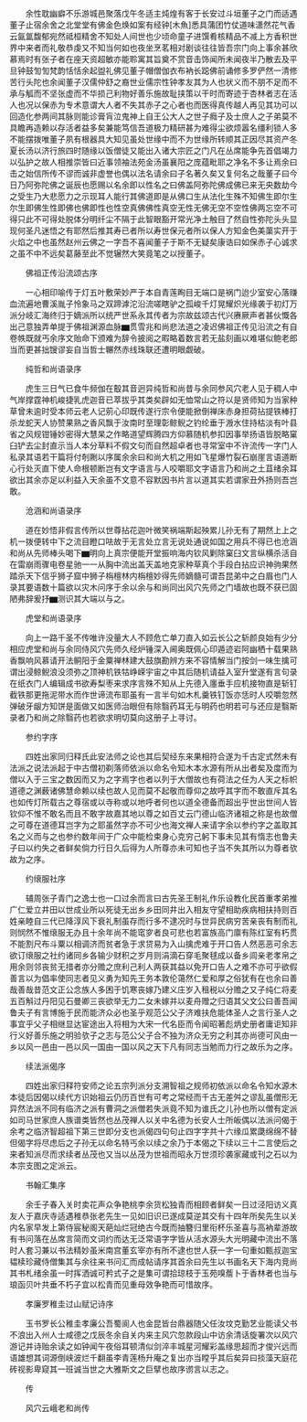 <!-- { "loadSidebar": true } -->
　　余性耽幽癖不乐游城邑聚落戊午冬适主炖煌有客于长安过斗垣董子之门而适遇董子止宿余舍之北堂堂有佛金色焕如案有经钟[木魚]悉具蒲团竹仗道味潇然花气香云氤氲馥郁宛然祗桓精舍不知处人间世也少顷命童子进馔肴核精品不减上方香积世界中来者而礼敬恭虔又不知当何如也夜坐烹茗相对剧谈往往皆吾宗门向上事余甚欣慕焉时有张子者在座天资超敏亦能聆寓其旨奠不赏音击饰闻所未闻夜半乃散去及平旦钟鼓訇訇梵韵恬恬余起盥礼佛见董子帽僧伽衣布衲长跽佛前诵修多罗俨然一清修苦行头陀也余闻董子汉儒仲舒之裔世业儒宗性钟孝友其为人也状义而不朋不足而不承与觚而不坚张虚而不华损己利物好善乐施故耻挟策以干时而寄迹于杏林者志在活人也况以保赤为专术意谓大人者不失其赤子之心者也而医得真传越人再见其功可以回造化参两间其脉则能诊膏肓泣鬼神上自王公大人之世子癊子及士庶人之子弟莫不具瞻再造赖以存活者益多矣兼能笃信吾道极力精研甚为难得尘欲烦嚣名缰利锁人多不能摆拨唯董子夙有根器具大知见虽处世缘中而不为世缘所转顺其正因尽其资产冬夏长汤以济行旅四时随缘以饭僧徒又能出入诸大宗匠之门凡在丛席能争先首倡竭力以弘护之故人相推崇皆曰近事领袖法苑金汤虽襄阳之庞蕴毗耶之净名不多让焉余曰击之始信所传不谬而诚非虚誉也偶以法名请余曰子名著久矣又复何名之哉董子曰今日乃阿弥陀佛之诞辰也愿赐以名余即以性名之曰佛盖阿弥陀佛成佛已来无央数劫今之受生乃大悲愿力之示现耳人能行其佛道即是从佛口生从法化生殊不知佛生即尔生尔生即佛生性即佛也佛即性也性空真佛佛性真空无性无佛无空不空性佛两忘空不可得只此不可得处脱体分明纤尘不隔于此智眼豁开常光净土触目了然自性弥陀头头显现何圣凡迷悟之有耶然后推其寿已者所以寿世保元者所以保人方知金色美蕖实开于火焰之中也虽然赵州云佛之一字吾不喜闻董子于斯不无疑矣康诰曰如保赤子心诚求之虽不中不远矣葛藤至此不觉辗然大笑竟笔之以授董子。

　　佛祖正传沿流颂古序

　　一心相印喻传于灯五叶敷荣妙严于本自青莲眴目无端口是祸门迨少室安心落赚血流遍地曹溪胤子怜象马之双蹄滹沱沿流嗟瞎驴之孤峻千灯晃耀炽光缘袭于初灯万派分岐汇海终归于嫡派所以统严世系永其传者为宗故兹颂古代兴赓厥声者甚伙慨各出己意独弄单提于佛祖渊源血脉▆贯雪兆和尚悲法道之凌迟佛祖正传见沿流之有自卷帙既就丐余序文贻命下颁难为辞令披阅之暇略着数言若无盐刻画以难堪似鲍老郎当而更甚拙锼谬妄自当哲士冁然赤线珠联还遭明眼觑破。

　　纯哲和尚语录序

　　虎生三日气已食牛频伽在鷇其音迥异纯哲和尚昔与余同参风穴老人见于稠人中气岸撑霆神机峻捷乳虎迦音已萃拔乎其类矣辟如无恤常山之符以是贤师知为当家种草曾未逾时受本师云老人记莂心印既传遂行宗令便能掀倒禅床赤身担荷拈提铁棒打杀龙蛇天人协赞果熟之香风飘于汝南时至理彰鲸鲵之钓纶垂于溵水住持枯淡有叶县省之风规钳锤妙密得大慧杲之作略道望辉腾四方仰慕随机参扣因事举扬语皆脱略窠臼铲去尘封直示当人本分草料不假文句而自然超卓者也寻常室中不许流传一字门人私录其语若干篇将付剞劂以序属余余曰和尚大机之用如飞星爆竹裂石崩崖言语道断心行处灭直下使人命根顿断岂有文字语言与人咬嚼耶文字语言乃和尚之土苴绪余耳欲出其余亦足以利益入天余虽不文意不容默因书片言以道其实若谓家丑外扬则吾岂敢。

　　沧涵和尚语录序

　　道在妙悟非假言传所以世尊拈花迦叶微笑祸端斯起殃累儿孙无有了期然上上之机一拨便转中下之流目瞪口呿故于无言处立言无说处通说如国之用兵不得已也沧涵和尚从先师棒头喝下▆明向上真宗便能开堂振响海内钦风剿除窠臼文言纵横杀活自在雷崩雨骤电卷星驰一一从胸中流出盖天盖地克家种草真个手段白拈应识神驹果然踏杀天下信乎狮子窟中狮子栴檀林内栴檀妙得先师嫡髓可谓吾昆弟中之白眉也门人录其要语数十篇欲以灾木问序于余以余与和尚同出风穴先师之门墙故也既不获已固陋弗辞爰抒▆测识其大端以与之。

　　虎堂和尚语录序

　　向上一路千圣不传唯许没量大人不顾危亡单刀直入如云长公之斩颜良始有少分相应虎堂和尚与余同侍风穴先师久经炉锤深入阃奥既佩心印遁迹岩阿幽栖十载果熟香飘响风慕请开法鲖阳于金粟禅林建大鼓旗勘辨方来不容情解当门按剑一味生擒可谓出浸鲸鲵浪没须弥之顶神机铁牯峥嵘宇宙之中其后随机请益入室升堂遂有言句录在纸衣门人编辑成书欲寿梨枣来求序言殊不知从上先德入廛垂手应机接物直是斩钉截铁那更拖泥带水而作世谛流布耶虽有一言半句如木札羹铁钉饭亦恁时人咬嚼忽然弹破牙龈方知饼是面做又如医师治眼但有除翳药耳无与明药也明若可与还应是翳斯录者乃和尚之除翳药也若欲求明切莫向这册子上寻讨。

　　参约字序

　　四姓出家同归释氏此安法师之论也其后契经东来果相符合遂为千古定式然未有法派之说法派起于中古僧初剃落师依派以命名令知木本水源有所从出者矣及度而为僧以入于三宝之数因而又为之字焉字也者以列于大僧故也有荷法之任为人天之标帜道德之渊薮诸佛慧命赖以续也故人见而莫不起敬而尊仰之故呼其字而不敢直斥其名也如传灯所载古之尊宿或以寺称或以地呼者何也以道全德备而超出乎世出世间人皆钦仰不惟不敢名而且不敢字故嘉其地以尊之如百丈云门德山临济诸祖之称是也故僧之可尊在道德耳岂字为之耶虽然字亦不可少也海文禅人来请字余以参约字之盖取其名之义而与之也参约数年间于广众中能检束身心克穷己躬下事未见其有惰志也鲁夫子曰以约失之者鲜矣倘力行日久后得为人所尊亦未可知也子当不失其所以为尊者欤故为之序。

　　约缞服社序

　　辅周张子青门之逸士也一口过余而言曰古先圣王制礼作乐设教化民首重孝弟推广仁爱立井田以世成业所以死徒无出乡乡田同井出入相友守望相助疾病相扶持则百姓亲睦自三代已降淳风下衰礼制虽存而行多不逮况时与世异民病穷苦亲丧有制而礼则悯然不惟缞服无办且十余年尚不能窀穸者良可悲也若富族高门廪有陈红室有朽贯不能割尺布斗粟以相调济而贫者急于求贷易为入山擒虎难于开口告人然恶恶可余志欲订缞服之社约诸同乡各输少财积之岁月则涓滴石穿毛聚毬成以备乡闾亲老孝帛之用余则邻丧贫无措者亦分赡之庶利己利人两获其益以免开口告人之难不亦可乎欲假善言以为倡率使同志者见义勇为知先王务本敦伦蔼然仁爱和厚之俗犹有在也余曰善哉善哉昔范文正公念族人多困于饥寒丧嫁乃建义庄岁入租税以分赡之又子纯仁将麦五百斛过丹阳见石曼卿三丧欲举无力二女未嫁并以麦舟赠之归语其父文公曰善吾闻鲁夫子有言博施于民而能济众必也圣乎观范公父子济难扶危能体圣人之言行圣人之事宜乎父子相继显达宦途出入将相为大宋一代名臣而令闻昭著彪炳史册者庸讵知非行义好善乐施之明验欤子之志与范公父子合不独为济众无穷之利其亦尚德可风由一乡以风一邑由一邑以风一国由一国以风之天下凡有同志当勉而力行之故乐为之序。

　　续法派偈序

　　四姓出家归释符安师之论五宗列派分支溯智祖之规师初依派以命名令知水源木本徒后因偈以续代方识始祖云仍历百世有可考之常经而千古无差舛之谬乱虽僧形无异然法派不同有临济之派有曹洞之派僧若失派竟不知为谁氏之儿孙也所以僧有定派如司马世家庶人族谱类皆然也丛茂禅人以关中名德为长安人士所皈偶以法派问偈于余考之临济智超祖下第三世即分支也派偈四句句止四字字共十六缘瓜累瓞绵绵不替但偈字将尽虑后之子孙无以命名特丐余以续之余乃于本偈之下续以三十二言使后之来者知派尽而求续者丛茂也又当以丛茂为世祖而昭永万世须珍袭家藏或刊之石以为本宗支图之定派云。

　　书翰汇集序

　　余壬子春入关时卖花声众争艳桃李余货松独青而相顾者鲜矣一日过泾阳访义真友人于嘉庆寺适遇稚恭张老先生一见如旧识已遂成莫逆其交有十四年所矣先生以关内名家早发上第侍宸秘阁天葩灿烂冠绝古今既而抽簪归里衔杯乐圣喜与高衲辈游故有书问落在丛席言简而文词约而达无泛常语字字皆从活水源头大光明藏中流出不落时人套习兼以书法精妙虽米南宫董玄宰亦有所不逮也世人获一字一句重如甄叔迦宝韫椟珍藏侍僧集其与余往来书问汇而成帖请序其首余曰先生以书画名天下海内竞尚其书札绪余虽一时挥洒诚可矜式子之是集可谓拾琼枝于玉苑嗅薝卜于香林者也当与琅函贝叶共垂不朽子宜以松青而见重母效争艳而可惜故序。

　　孝廉罗稚圭过山赋记诗序

　　玉书罗长公稚圭孝廉公吾蜀阆人也金昆皆台鼎器随父任汝坟克勤艺业能读父书不浪出入州人士咸德之戊辰冬余自关内来主风穴忽款段山中访余清话旋署次以风穴游记并诗贻余读之如钟闻午夜俗耳顿清似剑淬丰城星河耀彩盖缘思超而才俊兴远而语雄想其词源倒峡波烂千翻虽李青莲杨升庵之复出亦当瞠乎其后矣异曰掞藻天庭花砖视影卑窥其一班诚当世之大雅斯文之巨擘也故序谫言以志之。

　　传

　　风穴云峨老和尚传


